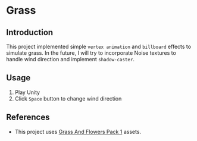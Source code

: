 # Grass

## Introduction

This project implemented simple `vertex animation` and `billboard` effects to simulate grass. In the future, I will try to incorporate Noise textures to handle wind direction and implement `shadow-caster`.

## Usage
1. Play Unity
2. Click `Space` button to change wind direction

## References
- This project uses [Grass And Flowers Pack 1](https://assetstore.unity.com/packages/2d/textures-materials/nature/grass-and-flowers-pack-1-17100) assets.
